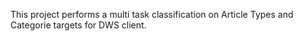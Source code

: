 This project performs a multi task classification on Article Types and Categorie targets for DWS client.
